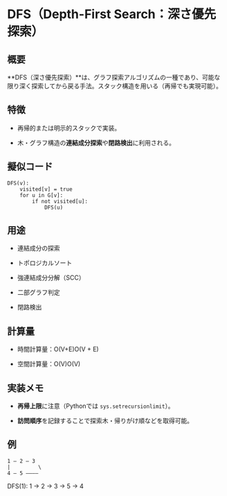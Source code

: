 # DFS（Depth-First Search：深さ優先探索）

## 概要

**DFS（深さ優先探索）**は、グラフ探索アルゴリズムの一種であり、可能な限り深く探索してから戻る手法。スタック構造を用いる（再帰でも実現可能）。

## 特徴

- 再帰的または明示的スタックで実装。
    
- 木・グラフ構造の**連結成分探索**や**閉路検出**に利用される。
    

## 擬似コード

```pseudo
DFS(v):
    visited[v] = true
    for u in G[v]:
        if not visited[u]:
            DFS(u)
```

## 用途

- 連結成分の探索
    
- トポロジカルソート
    
- 強連結成分分解（SCC）
    
- 二部グラフ判定
    
- 閉路検出
    

## 計算量

- 時間計算量：O(V+E)O(V + E)
    
- 空間計算量：O(V)O(V)
    

## 実装メモ

- **再帰上限**に注意（Pythonでは `sys.setrecursionlimit`）。
    
- **訪問順序**を記録することで探索木・帰りがけ順などを取得可能。
    

## 例

```
1 — 2 — 3
|         \
4 — 5 ————
```

DFS(1): 1 → 2 → 3 → 5 → 4